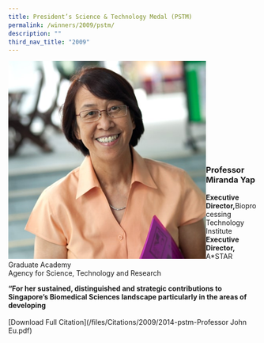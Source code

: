 ```yaml
---
title: President’s Science & Technology Medal (PSTM)
permalink: /winners/2009/pstm/
description: ""
third_nav_title: "2009"
---
```

<img src="/images/Winners/2009/2009-pstm-prof-miranda-yap.jpg" alt="Professor Miranda Yap" style="width:400px" align="left"/><br><br><br><br><br><br><br><br><br><br><br>

### **Professor Miranda Yap**
<b>Executive Director,</b>Bioprocessing Technology Institute <br>
<b>Executive Director,</b> A*STAR Graduate Academy<br>
Agency for Science, Technology and Research

<b>“For her sustained, distinguished and strategic contributions to Singapore’s Biomedical Sciences landscape particularly in the areas of developing</b><br><br>[Download Full Citation](/files/Citations/2009/2014-pstm-Professor John Eu.pdf)
<br>